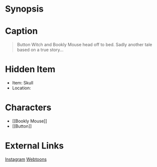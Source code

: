 # Synopsis


# Caption
> Button Witch and Bookly Mouse head off to bed. Sadly another tale based on a true story...

# Hidden Item
* Item: Skull
* Location: <spoiler></spoiler>

# Characters
* [[Bookly Mouse]]
* [[Button]]

# External Links
[Instagram](https://www.instagram.com/p/CHTvPtrjUV1/)
[Webtoons](https://www.webtoons.com/en/challenge/twistwood-tales/60-button-witch-and-bookly-mouse/viewer?title_no=344740&episode_no=65)